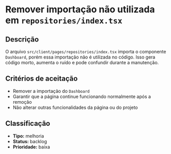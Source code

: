 # Remover importação não utilizada em `repositories/index.tsx`

## Descrição
O arquivo `src/client/pages/repositories/index.tsx` importa o componente `Dashboard`, porém essa importação não é utilizada no código. Isso gera código morto, aumenta o ruído e pode confundir durante a manutenção.

## Critérios de aceitação
- Remover a importação do `Dashboard`
- Garantir que a página continue funcionando normalmente após a remoção
- Não alterar outras funcionalidades da página ou do projeto

## Classificação
- **Tipo:** melhoria
- **Status:** backlog
- **Prioridade:** baixa